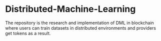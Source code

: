 # Distributed-Machine-Learning
The repository is the research and implementation of DML in blockchain where users can train datasets in distributed environments and providers get tokens as a result.
